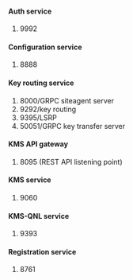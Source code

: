 #### Auth service
1. 9992
#### Configuration service
1. 8888
#### Key routing service
1. 8000/GRPC siteagent server
2. 9292/key routing
3. 9395/LSRP
4. 50051/GRPC key transfer server
#### KMS API gateway
1. 8095 (REST API listening point)
#### KMS service
1. 9060
#### KMS-QNL service
1. 9393
#### Registration service
1. 8761
